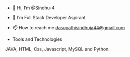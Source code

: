 - 👋 Hi, I’m @Sindhu-4
- 👀 I’m Full Stack Developer Aspirant
- 📫 How to reach me dasupathisindhuja44@gmail.com


- Tools and Technologies

 JAVA, HTML, Css, Javascript, MySQL and Python
<!---
Sindhu-4 is a ✨ special ✨ repository because its `README.md` (this file) appears on your GitHub profile.
You can click the Preview link to take a look at your changes.
--->
